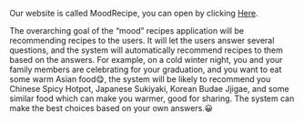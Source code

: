Our website is called MoodRecipe, you can open by clicking [Here](https://info340a-w20.github.io/project-wz0805-1736705/).

  The overarching goal of the “mood” recipes application will be recommending recipes to the users. It will let the users answer several questions, and the system will automatically recommend recipes to them based on the answers. For example, on a cold winter night, you and your family members are celebrating for your graduation, and you want to eat some warm Asian food😋, the system will be likely to recommend you Chinese Spicy Hotpot, Japanese Sukiyaki, Korean Budae Jjigae, and some similar food which can make you warmer, good for sharing. The system can make the best choices based on your own answers.😀
